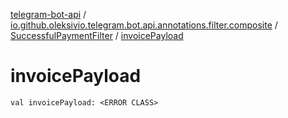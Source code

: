 [telegram-bot-api](../../index.md) / [io.github.oleksivio.telegram.bot.api.annotations.filter.composite](../index.md) / [SuccessfulPaymentFilter](index.md) / [invoicePayload](./invoice-payload.md)

# invoicePayload

`val invoicePayload: <ERROR CLASS>`